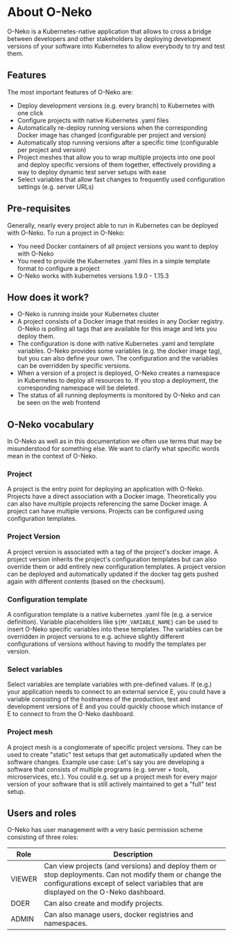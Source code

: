 # About O-Neko

O-Neko is a Kubernetes-native application that allows to cross a bridge between developers and other stakeholders by
deploying development versions of your software into Kubernetes to allow everybody to try and test them.

## Features

The most important features of O-Neko are:

* Deploy development versions (e.g. every branch) to Kubernetes with one click
* Configure projects with native Kubernetes .yaml files
* Automatically re-deploy running versions when the corresponding Docker image has changed (configurable per project and version)
* Automatically stop running versions after a specific time (configurable per project and version)
* Project meshes that allow you to wrap multiple projects into one pool and deploy specific versions of them together,
effectively providing a way to deploy dynamic test server setups with ease
* Select variables that allow fast changes to frequently used configuration settings (e.g. server URLs)

## Pre-requisites

Generally, nearly every project able to run in Kubernetes can be deployed with O-Neko. To run a project in O-Neko:

* You need Docker containers of all project versions you want to deploy with O-Neko
* You need to provide the Kubernetes .yaml files in a simple template format to configure a project
* O-Neko works with kubernetes versions 1.9.0 - 1.15.3

## How does it work?

* O-Neko is running inside your Kubernetes cluster
* A project consists of a Docker image that resides in any Docker registry. O-Neko is polling all tags that are available for this image and lets you deploy them.
* The configuration is done with native Kubernetes .yaml and template variables. O-Neko provides some variables (e.g. the docker image tag), but you can also define your own. The configuration and the variables can be overridden by specific versions.
* When a version of a project is deployed, O-Neko creates a namespace in Kubernetes to deploy all resources to. If you stop a deployment, the corresponding namespace will be deleted.
* The status of all running deployments is monitored by O-Neko and can be seen on the web frontend

## O-Neko vocabulary

In O-Neko as well as in this documentation we often use terms that may be misunderstood for something else. We want
to clarify what specific words mean in the context of O-Neko.

### Project
A project is the entry point for deploying an application with O-Neko. Projects have a direct
association with a Docker image. Theoretically you can also have multiple projects referencing the same Docker image.
A project can have multiple versions. Projects can be configured using configuration templates.

### Project Version

A project version is associated with a tag of the project's docker image.
A project version inherits the project's configuration templates but can also override them or add entirely new configuration
templates. A project version can be deployed and automatically updated if the docker tag gets pushed again with different
contents (based on the checksum).

### Configuration template

A configuration template is a native kubernetes .yaml file (e.g. a service definition).
Variable placeholders like `${MY_VARIABLE_NAME}` can be used to insert O-Neko specific variables into these templates.
The variables can be overridden in project versions to e.g. achieve slightly different configurations of versions without
having to modify the templates per version.

### Select variables

Select variables are template variables with pre-defined values. If (e.g.) your application
needs to connect to an external service E, you could have a variable consisting of the hostnames of the production, test
and development versions of E and you could quickly choose which instance of E to connect to from the O-Neko dashboard.

### Project mesh

A project mesh is a conglomerate of specific project versions. They can be used to create "static"
test setups that get automatically updated when the software changes. Example use case: Let's say you are developing a software that
consists of multiple programs (e.g. server + tools, microservices, etc.). You could e.g. set up a project mesh for every
major version of your software that is still actively maintained to get a "full" test setup.

## Users and roles

O-Neko has user management with a very basic permission scheme consisting of three roles:

| Role | Description |
| --- | --- |
| VIEWER | Can view projects (and versions) and deploy them or stop deployments. Can not modify them or change the configurations except of select variables that are displayed on the O-Neko dashboard. |
| DOER | Can also create and modify projects. |
| ADMIN | Can also manage users, docker registries and namespaces. |
